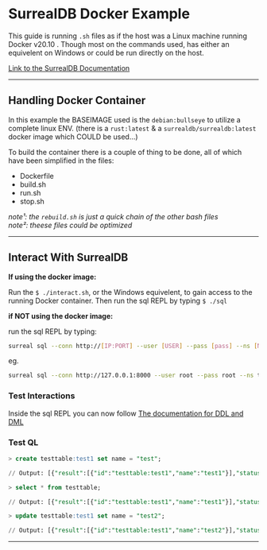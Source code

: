 # SurrealDB Docker Example

This guide is running `.sh` files as if the host was a Linux machine running Docker v20.10 . Though most on the commands used, has either an equivelent on Windows or could be run directly on the host.

[Link to the SurrealDB Documentation](https://surrealdb.com/docs)

---

## Handling Docker Container

In this example the BASEIMAGE used is the `debian:bullseye` to utilize a complete linux ENV. (there is a `rust:latest` & a `surrealdb/surrealdb:latest` docker image which COULD be used...)

To build the container there is a couple of thing to be done, all of which have been simplified in the files:

- Dockerfile
- build.sh
- run.sh
- stop.sh

_note¹: the `rebuild.sh` is just a quick chain of the other bash files_<br>
_note²: theese files could be optimized_

---

## Interact With SurrealDB

**If using the docker image:**

Run the `$ ./interact.sh`, or the Windows equivelent, to gain access to the running Docker container.
Then run the sql REPL by typing `$ ./sql`

**if NOT using the docker image:**

run the sql REPL by typing:
```bash
surreal sql --conn http://[IP:PORT] --user [USER] --pass [pass] --ns [NAMESPACE] --db [DATABASE] [--pretty]
```
eg.
```bash
surreal sql --conn http://127.0.0.1:8000 --user root --pass root --ns test --db test --pretty
```

### Test Interactions

Inside the sql REPL you can now follow [The documentation for DDL and DML](https://surrealdb.com/docs/surrealql/statements)

### Test QL

```sql
> create testtable:test1 set name = "test";

// Output: [{"result":[{"id":"testtable:test1","name":"test1"}],"status":"OK","time": "125.02µs"}]

> select * from testtable;

// Output: [{"result":[{"id":"testtable:test1","name":"test1"}],"status":"OK","time": "41.61µs"}]

> update testtable:test1 set name = "test2";

// Output: [{"result":[{"id":"testtable:test1","name":"test2"}],"status":"OK","time": "102.845µs"}]
```

---
